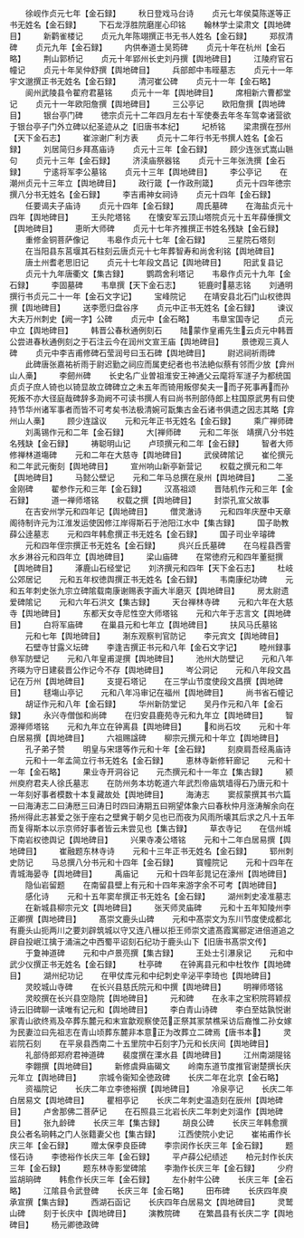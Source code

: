 <!-- { "loadSidebar": true } -->
　　徐岘作贞元七年【金石録】
　　秋日登戏马台诗
　　贞元七年侯莫陈遂等正书无姓名【金石録】
　　下石龙浮胜院磨崖心印铭
　　翰林学士梁肃文【舆地碑目】
　　新鹳雀楼记
　　贞元九年陈翊撰正书无书人姓名【金石録】
　　郑叔清碑
　　贞元九年【金石録】
　　内供奉道士吴筠碑
　　贞元十年在杭州【金石略】
　　荆山郭桥记
　　贞元十年郢州长史刘丹撰【舆地碑目】
　　江陵府官石幢记
　　贞元十年吴仲舒撰【舆地碑目】
　　兵部郎中韦晊墓志
　　贞元十一年宇文邈撰正书无姓名【金石録】
　　清河崔公碑
　　贞元十一年【金石略】
　　阆州武陵县令翟府君墓铭
　　贞元十一年【舆地碑目】
　　席相新六曹都堂记
　　贞元十一年欧阳詹撰【舆地碑目】
　　三公亭记
　　欧阳詹撰【舆地碑目】
　　银台亭门碑
　　徳宗贞元十二年四月左右十军使奏去年冬车驾幸诸营欲于银台亭子门外立碑以纪圣迹从之【旧唐书本纪】
　　圮桥铭
　　梁肃撰在邳州【天下金石志】
　　崔淙谢广利方表
　　贞元十二年行书无书撰人姓名【金石録】
　　刘居简归乡拜髙庙诗
　　贞元十三年【金石録】
　　顾少连张式嵩山聮句
　　贞元十三年【金石録】
　　济渎庙祭器铭
　　贞元十三年张洗撰【金石録】
　　宁逺将军李公墓铭
　　贞元十三年【舆地碑目】
　　李公亭记
　　在潮州贞元十三年立【舆地碑目】
　　政行箴【一作政刑箴】
　　贞元十四年徳宗撰八分书无姓名【金石録】
　　李吉甫神女祠诗
　　贞元十四年【金石録】
　　任要谒夫子庙诗
　　贞元十四年【金石録】
　　周氏墓碑
　　在海盐贞元十四年【舆地碑目】
　　王头陀塔铭
　　在懐安军云顶山塔院贞元十五年薛倕撰文【舆地碑目】
　　恵昕大师碑
　　贞元十七年齐推撰正书姓名残缺【金石録】
　　重修金铜菩萨像记
　　韦皋作贞元十七年【金石録】
　　三星院石塔刻
　　在当阳县东莒堰其石柱刻云唐贞元十七年葬智寿和尚舍利铭【舆地碑目】
　　唐土州耆老思旧记
　　贞元十七年段文昌记【舆地碑目】
　　阳武复县记
　　贞元十九年唐衢文【集古録】
　　鹦鹉舍利塔记
　　韦皋作贞元十九年【金石録】
　　李固墓碑
　　韦臯撰【天下金石志】
　　钜鹿时墓志铭
　　刘通明撰行书贞元二十一年【金石文字记】
　　宝峰院记
　　在靖安县北石门山权徳舆撰【舆地碑目】
　　送李愿归盘谷序
　　贞元中正书无姓名【金石録】
　　谏议大夫万州刺史【阙一字】公碑
　　贞元中【金石略】
　　韦臯宝国寺记
　　贞元中立【舆地碑目】
　　韩晋公春秋通例刻石
　　陆蒙作皇甫先生云贞元中韩晋公尝进春秋通例刻之于石注云今在润州文宣王庙【舆地碑目】
　　景徳观三真人碑
　　贞元中李吉甫修碑石莹润号曰玉石碑【舆地碑目】
　　尉迟祠祈雨碑
　　此碑唐张嘉祐祈雨于尉迟勤之祠应而属吏纪者也书法絶似蔡有邻而少放【弇州山人槀】
　　李劒州碑
　　长史名广业曽祖淮安王神通父云麾将军澻子为都统国贞贞子庶人锜也以锜显故立碑碑立之未五年而锜用叛僇矣夫一而子死事再而孙死叛不亦大径庭哉碑辞多泐阙不可读书撰人有曰尚书刑部侍郎上柱国原武男有曰使持节华州诸军事者而皆不可考矣书法极清婉可翫集古金石诸书俱遗之因志其略【弇州山人槀】
　　顾少连諡议
　　元和元年正书无姓名【金石録】
　　乘广禅师碑
　　刘禹锡作元和二年【金石録】
　　大禅师碑
　　元和二年张　靖撰八分书姓名残缺【金石録】
　　祷聪明山记
　　卢顼撰元和二年【金石録】
　　智者大师修禅林道塲碑
　　元和二年在大慈寺【舆地碑目】
　　武侯碑隂记
　　崔伦撰元和二年武元衡刻【舆地碑目】
　　宣州响山新亭新营记
　　权载之撰元和二年【舆地碑目】
　　马懿公壁记
　　元和二年马总撰在泉州【舆地碑目】
　　二圣金刚碑
　　翟参作元和三年【金石録】
　　汉髙祖颂
　　晋陆机作元和三年【金石録】
　　道一禅师塔铭
　　权载之撰【舆地碑目】
　　封崇孔宣父故事
　　在吉安州学元和四年记【舆地碑目】
　　僧灵澈诗
　　元和四年庆歴中天章阁待制许元为江淮发运使因修江岸得斯石于池阳江水中【集古録】
　　国子助教薛公逹墓志
　　元和四年韩愈撰正书无姓名【金石録】
　　国子司业辛璿碑
　　元和四年侄宗撰正书无姓名【金石録】
　　呉兴丘氏墓碑
　　在乌程县西霅水乡淋谷元和四年立【舆地碑目】
　　梁山庙碑
　　在常徳府元和四年董挺撰【舆地碑目】
　　涿鹿山石经堂记
　　刘济撰元和四年【天下金石志】
　　杜岐公郊居记
　　元和五年权徳舆撰正书无姓名【金石録】
　　韦南康纪功碑
　　元和五年刺史张九宗立碑隂载南康谢赐表字画大半磨灭【舆地碑目】
　　房太尉遗爱碑隂记
　　元和六年石洪文【集古録】
　　天台禅林寺碑
　　元和六年在大慈寺【舆地碑目】
　　东都天女寺尼性空大师塔铭
　　元和六年于志言文【舆地碑目】
　　白将军庙碑
　　在巢县元和七年立【舆地碑目】
　　扶风马氏墓铭
　　元和七年【舆地碑目】
　　淛东观察判官防记
　　李元宾文【舆地碑目】
　　石壁寺甘露义坛碑
　　李逢吉撰正书元和八年【金石文字记】
　　睦州録事叅军防壁记
　　元和八年皇甫湜撰【舆地碑目】
　　池州大防壁记
　　元和八年齐暎为守日建裴晋公作记今不存【舆地碑目】
　　岑公洞记
　　元和八年段文昌记在万州【舆地碑目】
　　支提石塔记
　　在三学山节度使段文昌撰【舆地碑目】
　　毬塲山亭记
　　元和八年冯审记在福州【舆地碑目】
　　尚书省石幢记
　　胡证作元和八年【金石録】
　　华州新防堂记
　　吴丹作元和八年【金石録】
　　永兴寺僧伽和尚碑
　　在归安县鹿苑寺元和九年立【舆地碑目】
　　智源禅师塔铭
　　元和九年立在钟离县【舆地碑目】
　　和尚石坟
　　元和十年白居易撰【舆地碑目】
　　六祖赐諡碑
　　柳宗元撰元和十年立【舆地碑目】
　　孔子弟子赞
　　明皇与宋璟等作元和十年【金石録】
　　刻庾肩吾经禹庙诗
　　元和十一年孟简立行书无姓名【金石録】
　　恵林寺新修轩廊记
　　元和十一年【金石略】
　　果业寺开洞谷记
　　元杰撰元和十一年立【集古録】
　　颍州庾府君夫人徐氏墓志
　　在防州务本坊乾道六年武烈帝庙筑墙得石乃唐元和十一年刻好事者模数十本复藏故处【舆地碑目】
　　海涛志
　　窦叔蒙撰其书六篇一曰海涛志二曰涛厯三曰涛日时四曰涛期五曰朔望体象六曰春秋仲月涨涛解余向在扬州得此志甚爱之张于座右之壁兾于朝夕见也已而夜为风雨所壊其后求之凡十五年而复得斯本以示京师好事者皆云未尝见也【集古録】
　　草衣寺记
　　在信州城下南岩权徳舆记【舆地碑目】
　　兴果寺凑公塔铭
　　元和十二年白居易撰【舆地碑目】
　　崔融题东林寺诗
　　元和十三年正书无姓名【金石録】
　　郓州刺史防记
　　马总撰八分书元和十四年【金石録】
　　寳幢院记
　　元和十四年在青城海晏寺【舆地碑目】
　　禹庙记
　　元和十四年彭晁记在濠州【舆地碑目】
　　隐仙岩留题
　　在南留县壁上有元和十四年来游字余不可考【舆地碑目】
　　感化诗
　　元和十五年窦牟撰正书无姓名【金石録】
　　湖州刺史凌准墓志
　　在新城县柳宗元文【舆地碑目】
　　张天师灵庙碑
　　元和十五年知陵州李正卿撰【舆地碑目】
　　髙崇文鹿头山碑
　　元和中髙崇文为东川节度使成都北有鹿头山扼两川之要刘辟筑城以守又连八栅以拒王师崇文遣髙霞寓郦定进倍道追之辟自投岷江擒于涌湍之中西蜀平诏刻石纪功于鹿头山下【旧唐书髙崇文传】
　　于夐神道碑
　　元和中卢景亮撰【集古録】
　　王处士引瀑泉记
　　元和中武少仪撰正书无姓名【金石録】
　　杜亭碑
　　在钟离县元和中杜牧作【舆地碑目】
　　湖州纪功记
　　在甲仗库元和中纪刺史辛泌平李琦也【舆地碑目】
　　灵皎城山寺碑
　　在长兴县慈氏院元和中撰【舆地碑目】
　　明禅师塔铭
　　灵皎撰在长兴县空隐院【舆地碑目】
　　元和碑
　　在永丰之宝积院蒋颖叔诗云旧碑聊一读唯有记元和【舆地碑目】
　　李白青山诗碑
　　李白至姑孰悦谢家青山欲终焉及卒葬东麓元和末宣歙观察使范正祭其冡禁樵采访后裔惟二孙女嫁为民妻泣曰先祖志在青山顷葬东麓非本意正为改葬立二碑焉【唐书本】
　　灵岩院石刻
　　在平泉县西南二十五里院中石刻字乃元和长庆间【舆地碑目】
　　礼部侍郎郑府君神道碑
　　裴度撰在溧水县【舆地碑目】
　　江州南湖隄铭
　　李翺撰【舆地碑目】
　　新修虞舜庙碣文
　　岭南东道节度推官谢楚撰长庆元年立【舆地碑目】
　　宗城令衞知全徳政碑
　　长庆二年在北京【金石略】
　　资福院记
　　长庆二年立李徳裕撰【舆地碑目】
　　冷泉亭记
　　长庆二年白居易文【舆地碑目】
　　瞿相亭记
　　长庆二年刺史温造刻在辰州【舆地碑目】
　　卢舍那佛二菩萨记
　　在石照县三北岩长庆二年刺史刘温作【舆地碑目】
　　张九龄碑
　　长庆三年【集古録】
　　胡良公碑
　　长庆三年韩愈撰良公者名珦韩之门人张籍妻父也【集古録】
　　江西使院小史记
　　崔祐甫作长庆三年【金石録】
　　赠太保李良臣碑
　　李宗闵作长庆三年【金石録】
　　题怪石诗
　　李徳裕作长庆三年【金石録】
　　平卢薛公纪绩述
　　柏元封作长庆三年【金石録】
　　题东林寺影堂碑隂
　　李渤作长庆三年【金石録】
　　少府监胡珦碑
　　韩愈作长庆三年【金石録】
　　左仆射牛公碑
　　长庆三年【金石略】
　　江隂县令武登碑
　　长庆三年【金石略】
　　田布碑
　　长庆四年庾承宣撰【集古録】
　　西湖石函记
　　长庆四年白居易文【舆地碑目】
　　灵鹫山碑
　　刻于长庆中【舆地碑目】
　　演教院碑
　　在繁昌县有长庆二字【舆地碑目】
　　杨元卿徳政碑
